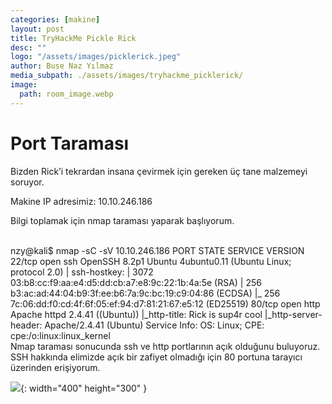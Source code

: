 ```yaml
---
categories: [makine]
layout: post
title: TryHackMe Pickle Rick
desc: ""
logo: "/assets/images/picklerick.jpeg"
author: Buse Naz Yılmaz
media_subpath: ./assets/images/tryhackme_picklerick/
image:
  path: room_image.webp
---
```

# Port Taraması

Bizden Rick’i tekrardan insana çevirmek için gereken üç tane malzemeyi soruyor.

Makine IP adresimiz: 10.10.246.186

Bilgi toplamak için nmap taraması yaparak başlıyorum.
<div class="code-window">
<br>
<span class="highlight">nzy@kali$</span> nmap -sC -sV 10.10.246.186
PORT   STATE SERVICE VERSION    
22/tcp open  ssh     OpenSSH 8.2p1 Ubuntu 4ubuntu0.11 (Ubuntu Linux; protocol 2.0)    
| ssh-hostkey:     
|   3072 03:b8:cc:f9:aa:e4:d5:dd:cb:a7:e8:9c:22:1b:4a:5e (RSA)    
|   256 b3:ac:ad:44:04:b9:3f:ee:b6:7a:9c:bc:19:c9:04:86 (ECDSA)    
|_  256 7c:06:dd:f0:cd:4f:6f:05:ef:94:d7:81:21:67:e5:12 (ED25519)    
80/tcp open  http    Apache httpd 2.4.41 ((Ubuntu))    
|_http-title: Rick is sup4r cool    
|_http-server-header: Apache/2.4.41 (Ubuntu)    
Service Info: OS: Linux; CPE: cpe:/o:linux:linux_kernel    
</div>
Nmap taraması sonucunda ssh ve http portlarının açık olduğunu buluyoruz. SSH hakkında elimizde açık bir zafiyet olmadığı için 80 portuna tarayıcı üzerinden erişiyorum. 

![](first.webp){: width="400" height="300" }

